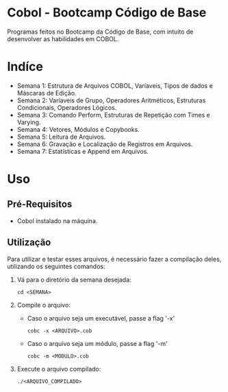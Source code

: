 # Cobol - Bootcamp Código de Base

Programas feitos no Bootcamp da Código de Base, com intuito de desenvolver as habilidades em COBOL.

# Indíce

- Semana 1: Estrutura de Arquivos COBOL, Varíaveis, Tipos de dados e Máscaras de Edição.
- Semana 2: Varíaveis de Grupo, Operadores Aritméticos, Estruturas Condicionais, Operadores Lógicos.
- Semana 3: Comando Perform, Estruturas de Repetição com Times e Varying.
- Semana 4: Vetores, Módulos e Copybooks.
- Semana 5: Leitura de Arquivos.
- Semana 6: Gravação e Localização de Registros em Arquivos.
- Semana 7: Estatísticas e Append em Arquivos.

# Uso

## Pré-Requisitos

- Cobol instalado na máquina.

## Utilização

Para utilizar e testar esses arquivos, é necessário fazer a compilação deles, utilizando os seguintes comandos:

1. Vá para o diretório da semana desejada:

    ```
    cd <SEMANA>
    ```

2. Compile o arquivo:

    - Caso o arquivo seja um executável, passe a flag '-x'
    
        ```
        cobc -x <ARQUIVO>.cob
        ```

    - Caso o arquivo seja um módulo, passe a flag '-m'
    
        ```
        cobc -m <MODULO>.cob
        ```

3. Execute o arquivo compilado:

    ```
    ./<ARQUIVO_COMPILADO>
    ```